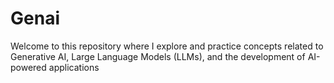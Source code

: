 ﻿# Genai

Welcome to this repository where I explore and practice concepts related to Generative AI, Large Language Models (LLMs), and the development of AI-powered applications
